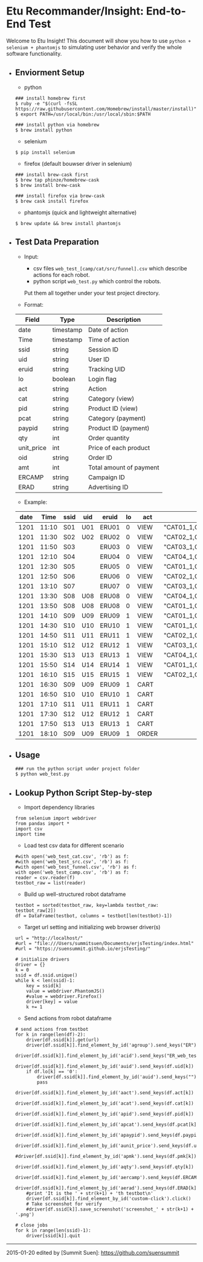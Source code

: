 Etu Recommander/Insight: 
End-to-End Test
===

Welcome to Etu Insight! This document will show you how to use `python + selenium + phantomjs` to simulating user behavior and verify the whole software functionality.

- ## Enviorment Setup

	- python
	```
	### install homebrew first
	$ ruby -e "$(curl -fsSL https://raw.githubusercontent.com/Homebrew/install/master/install)"
	$ export PATH=/usr/local/bin:/usr/local/sbin:$PATH

	### install python via homebrew
	$ brew install python
	```

	- selenium
	```
	$ pip install selenium
	```

	- firefox (default bouwser driver in selenium)
	```
	### install brew-cask first
	$ brew tap phinze/homebrew-cask
	$ brew install brew-cask

	### install firefox via brew-cask
	$ brew cask install firefox
	```

	- phantomjs (quick and lightweight alternative)
	```
	$ brew update && brew install phantomjs
	```

- ## Test Data Preparation

	- Input: 
		- csv files `web_test_[camp/cat/src/funnel].csv` which describe actions for each robot.
		- python script `web_test.py` which control the robots.
		
		Put them all together under your test project directory.

	- Format: 

	| Field | Type | Description |
	|---|---|---|
	| date | timestamp | Date of action |
	| Time | timestamp | Time of action |
	| ssid | string | Session ID |
	| uid | string | User ID |
	| eruid | string | Tracking UID |
	| lo | boolean | Login flag |
	| act | string | Action |
	| cat | string | Category (view) |
	| pid | string | Product ID (view) |
	| pcat | string | Category (payment) |
	| paypid | string | Product ID (payment) |
	| qty | int | Order quantity |
	| unit_price | int | Price of each product |
	| oid | string | Order ID |
	| amt | int | Total amount of payment |
	| ERCAMP | string | Campaign ID |
	| ERAD | string | Advertising ID |

	- Example: 

	| date | Time | ssid | uid | eruid | lo | act | cat | pid | pcat | paypid | qty | unit_price | oid | amt | ERCAMP | ERAD |
	|---|---|---|---|---|---|---|---|---|---|---|---|---|---|---|---|---|
	| 1201 | 11:10 | S01 | U01 | ERU01 | 0 | VIEW | "CAT01_1,CAT01_2,CAT01_3,CAT01_4,CAT01_5" | PID01 |  |  |  |  |  |  | CAMP1 | AD1.1 |
	| 1201 | 11:30 | S02 | U02 | ERU02 | 0 | VIEW | "CAT02_1,CAT02_2,CAT02_3,CAT02_4,CAT02_5" | PID02 |  |  |  |  |  |  | CAMP2 | AD2.1 |
	| 1201 | 11:50 | S03 |  | ERU03 | 0 | VIEW | "CAT03_1,CAT03_2,CAT03_3,CAT03_4,CAT03_5" | PID03 |  |  |  |  |  |  | CAMP1 | AD1.2 |
	| 1201 | 12:10 | S04 |  | ERU04 | 0 | VIEW | "CAT04_1,CAT04_2,CAT04_3,CAT04_4,CAT04_5" | PID04 |  |  |  |  |  |  | CAMP2 | AD2.1 |
	| 1201 | 12:30 | S05 |  | ERU05 | 0 | VIEW | "CAT01_1,CAT01_2,CAT01_3,CAT01_4,CAT01_5" | PID01 |  |  |  |  |  |  | CAMP2 | AD2.1 |
	| 1201 | 12:50 | S06 |  | ERU06 | 0 | VIEW | "CAT02_1,CAT02_2,CAT02_3,CAT02_4,CAT02_5" | PID02 |  |  |  |  |  |  | CAMP2 | AD2.3 |
	| 1201 | 13:10 | S07 |  | ERU07 | 0 | VIEW | "CAT03_1,CAT03_2,CAT03_3,CAT03_4,CAT03_5" | PID03 |  |  |  |  |  |  | CAMP2 | AD2.2 |
	| 1201 | 13:30 | S08 | U08 | ERU08 | 0 | VIEW | "CAT04_1,CAT04_2,CAT04_3,CAT04_4,CAT04_5" | PID04 |  |  |  |  |  |  | CAMP1 | AD1.3 |
	| 1201 | 13:50 | S08 | U08 | ERU08 | 0 | VIEW | "CAT01_1,CAT01_2,CAT01_3,CAT01_4,CAT01_5" | PID04 |  |  |  |  |  |  | CAMP1 | AD1.3 |
	| 1201 | 14:10 | S09 | U09 | ERU09 | 1 | VIEW | "CAT01_1,CAT01_2,CAT01_3,CAT01_4,CAT01_5" | PID01 |  |  |  |  |  |  | CAMP2 | AD2.2 |
	| 1201 | 14:30 | S10 | U10 | ERU10 | 1 | VIEW | "CAT01_1,CAT01_2,CAT01_3,CAT01_4,CAT01_5" | PID01 |  |  |  |  |  |  | CAMP2 | AD2.2 |
	| 1201 | 14:50 | S11 | U11 | ERU11 | 1 | VIEW | "CAT02_1,CAT02_2,CAT02_3,CAT02_4,CAT02_5" | PID02 |  |  |  |  |  |  | CAMP1 | AD1.2 |
	| 1201 | 15:10 | S12 | U12 | ERU12 | 1 | VIEW | "CAT03_1,CAT03_2,CAT03_3,CAT03_4,CAT03_5" | PID03 |  |  |  |  |  |  |  |  |
	| 1201 | 15:30 | S13 | U13 | ERU13 | 1 | VIEW | "CAT04_1,CAT04_2,CAT04_3,CAT04_4,CAT04_5" | PID04 |  |  |  |  |  |  |  |  |
	| 1201 | 15:50 | S14 | U14 | ERU14 | 1 | VIEW | "CAT01_1,CAT01_2,CAT01_3,CAT01_4,CAT01_5" | PID01 |  |  |  |  |  |  |  |  |
	| 1201 | 16:10 | S15 | U15 | ERU15 | 1 | VIEW | "CAT02_1,CAT02_2,CAT02_3,CAT02_4,CAT02_5" | PID02 |  |  |  |  |  |  |  |  |
	| 1201 | 16:30 | S09 | U09 | ERU09 | 1 | CART |  |  | "CAT01_1,CAT01_2,CAT01_3,CAT01_4,CAT01_5" | PID01 | 2 | 100 |  | 200 |  |  |
	| 1201 | 16:50 | S10 | U10 | ERU10 | 1 | CART |  |  | "CAT01_1,CAT01_2,CAT01_3,CAT01_4,CAT01_5" | PID01 | 1 | 100 |  | 100 |  |  |
	| 1201 | 17:10 | S11 | U11 | ERU11 | 1 | CART |  |  | "CAT02_1,CAT02_2,CAT02_3,CAT02_4,CAT02_5" | PID02 | 1 | 200 |  | 200 |  |  |
	| 1201 | 17:30 | S12 | U12 | ERU12 | 1 | CART |  |  | "CAT03_1,CAT03_2,CAT03_3,CAT03_4,CAT03_5" | PID03 | 1 | 300 |  | 300 |  |  |
	| 1201 | 17:50 | S13 | U13 | ERU13 | 1 | CART |  |  | "CAT04_1,CAT04_2,CAT04_3,CAT04_4,CAT04_5" | PID04 | 1 | 400 |  | 400 |  |  |
	| 1201 | 18:10 | S09 | U09 | ERU09 | 1 | ORDER |  |  | "CAT01_1,CAT01_2,CAT01_3,CAT01_4,CAT01_5" | PID01 | 2 | 100 | O01 | 200 |  |  |

- ## Usage

	```
	### run the python script under project folder 
	$ python web_test.py
	```

- ## Lookup Python Script Step-by-step

	- Import dependency libraries
	```
	from selenium import webdriver
	from pandas import *
	import csv
	import time
	```

	- Load test csv data for different scenario
	```
	#with open('web_test_cat.csv', 'rb') as f: 
	#with open('web_test_src.csv', 'rb') as f:
	#with open('web_test_funnel.csv', 'rb') as f:
	with open('web_test_camp.csv', 'rb') as f:
	reader = csv.reader(f)
	testbot_raw = list(reader)
	```

	- Build up well-structured robot dataframe
	```
	testbot = sorted(testbot_raw, key=lambda testbot_raw: testbot_raw[2])
	df = DataFrame(testbot, columns = testbot[len(testbot)-1])
	```

	- Target url setting and initializing web browser driver(s)
	```
	url = "http://localhost/"
	#url = "file:///Users/summitsuen/Documents/erjsTesting/index.html"
	#url = "https://suensummit.github.io/erjsTesting/"

	# initialize drivers
	driver = {}
	k = 0
	ssid = df.ssid.unique()
	while k < len(ssid)-1:
		key = ssid[k]
		value = webdriver.PhantomJS()
		#value = webdriver.Firefox()
		driver[key] = value
		k += 1
	```

	- Send actions from robot dataframe
	```
	# send actions from testbot
	for k in range(len(df)-2):
		driver[df.ssid[k]].get(url)
		driver[df.ssid[k]].find_element_by_id('agroup').send_keys("ER")
		driver[df.ssid[k]].find_element_by_id('acid').send_keys("ER_web_testing")
		driver[df.ssid[k]].find_element_by_id('auid').send_keys(df.uid[k])
		if df.lo[k] == '0':
			driver[df.ssid[k]].find_element_by_id('auid').send_keys("")
			pass
		driver[df.ssid[k]].find_element_by_id('aact').send_keys(df.act[k])
		driver[df.ssid[k]].find_element_by_id('acat').send_keys(df.cat[k])
		driver[df.ssid[k]].find_element_by_id('apid').send_keys(df.pid[k])
		driver[df.ssid[k]].find_element_by_id('apcat').send_keys(df.pcat[k])
		driver[df.ssid[k]].find_element_by_id('apaypid').send_keys(df.paypid[k])
		driver[df.ssid[k]].find_element_by_id('aunit_price').send_keys(df.unit_price[k])
		#driver[df.ssid[k]].find_element_by_id('apmk').send_keys(df.pmk[k])
		driver[df.ssid[k]].find_element_by_id('aqty').send_keys(df.qty[k])
		driver[df.ssid[k]].find_element_by_id('aercamp').send_keys(df.ERCAMP[k])
		driver[df.ssid[k]].find_element_by_id('aerad').send_keys(df.ERAD[k])
		#print 'It is the ' + str(k+1) + 'th testbot\n'
		driver[df.ssid[k]].find_element_by_id('custom-click').click()
		# Take screenshot for verify
		#driver[df.ssid[k]].save_screenshot('screenshot_' + str(k+1) + '.png')

	# close jobs
	for k in range(len(ssid)-1):
		driver[ssid[k]].quit
	```

---
2015-01-20 edited by [Summit Suen]: https://github.com/suensummit